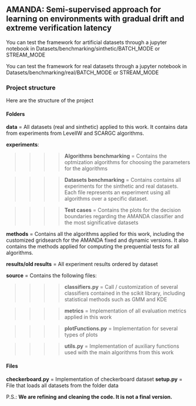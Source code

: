 ## AMANDA: Semi-supervised approach for learning on environments with gradual drift and extreme verification latency


You can test the framework for artificial datasets through a jupyter notebook in Datasets/benchmarking/sinthetic/BATCH_MODE or STREAM_MODE

You can test the framework for real datasets through a jupyter notebook in Datasets/benchmarking/real/BATCH_MODE or STREAM_MODE

### Project structure

Here are the structure of the project

#### Folders

**data** = All datasets (real and sinthetic) applied to this work. It contains data from experiments from LevelIW and SCARGC algorithms.

**experiments**: 
>>>> **Algorithms benchmarking** = Contains the optmization algorithms for choosing the parameters for the algorithms

>>>> **Datasets benchmarking** = Contains contains all experiments for the sinthetic and real datasets. Each file represents an experiment using all algorithms over a specific dataset.
            
>>>> **Test cases** = Contains the plots for the decision boundaries regarding the AMANDA classifier and the most significative datasets
            
**methods** = Contains all the algorithms applied for this work, including the customized gridsearch for the AMANDA fixed and dynamic versions. It also contains the methods applied for computing the prequential tests for all algorithms.

**results/old results** = All experiment results ordered by dataset

**source** = Contains the following files:
>>>> **classifiers.py** = Call / customization of several classifiers contained in the scikit library, including statistical methods such as GMM and KDE

>>>> **metrics** = Implementation of all evaluation metrics applied in this work

>>>> **plotFunctions.py** = Implementation for several types of plots

>>>> **utils.py** = Implementation of auxiliary functions used with the main algorithms from this work

#### Files

**checkerboard.py** = Implementation of checkerboard dataset
**setup.py** = File that loads all datasets from the folder data

P.S.: **We are refining and cleaning the code. It is not a final version.**
